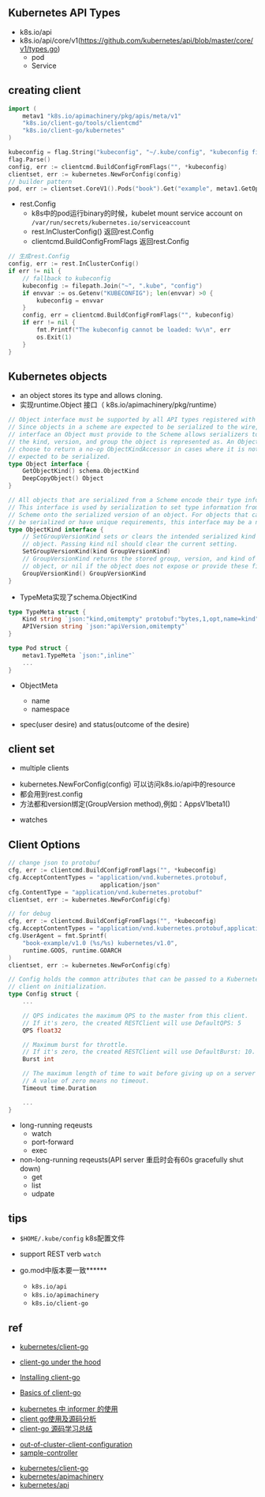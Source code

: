 
## Kubernetes API Types
+ k8s.io/api
+ k8s.io/api/core/v1(https://github.com/kubernetes/api/blob/master/core/v1/types.go)
    + pod
    + Service 




## creating client
```go
import (
    metav1 "k8s.io/apimachinery/pkg/apis/meta/v1"
    "k8s.io/client-go/tools/clientcmd"
    "k8s.io/client-go/kubernetes"
)

kubeconfig = flag.String("kubeconfig", "~/.kube/config", "kubeconfig file")
flag.Parse()
config, err := clientcmd.BuildConfigFromFlags("", *kubeconfig)
clientset, err := kubernetes.NewForConfig(config)
// builder pattern
pod, err := clientset.CoreV1().Pods("book").Get("example", metav1.GetOptions{})
```

+ rest.Config
    - k8s中的pod运行binary的时候，kubelet mount service account on `/var/run/secrets/kubernetes.io/serviceaccount`
    - rest.InClusterConfig() 返回rest.Config
    - clientcmd.BuildConfigFromFlags 返回rest.Config

```go
// 生成rest.Config
config, err := rest.InClusterConfig()
if err != nil {
    // fallback to kubeconfig
    kubeconfig := filepath.Join("~", ".kube", "config")
    if envvar := os.Getenv("KUBECONFIG"); len(envvar) >0 {
        kubeconfig = envvar
    }
    config, err = clientcmd.BuildConfigFromFlags("", kubeconfig)
    if err != nil {
        fmt.Printf("The kubeconfig cannot be loaded: %v\n", err
        os.Exit(1)
    }
}
```


## Kubernetes objects
+ an object stores its type and allows cloning.
+ 实现runtime.Object 接口（ k8s.io/apimachinery/pkg/runtime）
```go
// Object interface must be supported by all API types registered with Scheme.
// Since objects in a scheme are expected to be serialized to the wire, the
// interface an Object must provide to the Scheme allows serializers to set
// the kind, version, and group the object is represented as. An Object may
// choose to return a no-op ObjectKindAccessor in cases where it is not
// expected to be serialized.
type Object interface {
    GetObjectKind() schema.ObjectKind
    DeepCopyObject() Object
}

// All objects that are serialized from a Scheme encode their type information.
// This interface is used by serialization to set type information from the
// Scheme onto the serialized version of an object. For objects that cannot
// be serialized or have unique requirements, this interface may be a no-op.
type ObjectKind interface {
    // SetGroupVersionKind sets or clears the intended serialized kind of an
    // object. Passing kind nil should clear the current setting.
    SetGroupVersionKind(kind GroupVersionKind)
    // GroupVersionKind returns the stored group, version, and kind of an
    // object, or nil if the object does not expose or provide these fields.
    GroupVersionKind() GroupVersionKind
}
```

+ TypeMeta实现了schema.ObjectKind
```go
type TypeMeta struct {
    Kind string `json:"kind,omitempty" protobuf:"bytes,1,opt,name=kind"`
    APIVersion string `json:"apiVersion,omitempty"`
}

type Pod struct {
    metav1.TypeMeta `json:",inline"`
    ...
}
```

+ ObjectMeta
    - name
    - namespace

+ spec(user desire) and status(outcome of the desire)



## client set
+ multiple clients
<!-- k8s.io/client-go/kubernetes -->
+ kubernetes.NewForConfig(config) 可以访问k8s.io/api中的resource
+ 都会用到rest.config
+ 方法都和version绑定(GroupVersion method),例如：AppsV1beta1()

<!-- k8s.io/apimachinery/pkg/watch -->
+ watches

## Client Options
```go
// change json to protobuf
cfg, err := clientcmd.BuildConfigFromFlags("", *kubeconfig)
cfg.AcceptContentTypes = "application/vnd.kubernetes.protobuf,
                          application/json"
cfg.ContentType = "application/vnd.kubernetes.protobuf"
clientset, err := kubernetes.NewForConfig(cfg)

// for debug
cfg, err := clientcmd.BuildConfigFromFlags("", *kubeconfig)
cfg.AcceptContentTypes = "application/vnd.kubernetes.protobuf,application/json"
cfg.UserAgent = fmt.Sprintf(
    "book-example/v1.0 (%s/%s) kubernetes/v1.0",
    runtime.GOOS, runtime.GOARCH
)
clientset, err := kubernetes.NewForConfig(cfg)
```

```go
// Config holds the common attributes that can be passed to a Kubernetes
// client on initialization.
type Config struct {
    ...

    // QPS indicates the maximum QPS to the master from this client.
    // If it's zero, the created RESTClient will use DefaultQPS: 5
    QPS float32

    // Maximum burst for throttle.
    // If it's zero, the created RESTClient will use DefaultBurst: 10.
    Burst int

    // The maximum length of time to wait before giving up on a server request.
    // A value of zero means no timeout.
    Timeout time.Duration

    ...
}
```

+ long-running reqeusts
    + watch
    + port-forward
    + exec
+ non-long-running reqeusts(API server 重启时会有60s gracefully shut down)
    + get
    + list
    + udpate


## tips

+ `$HOME/.kube/config` k8s配置文件

+ support REST verb `watch`

+ go.mod中版本要一致******
    + `k8s.io/api`
    + `k8s.io/apimachinery`
    + `k8s.io/client-go`







## ref
+ [kubernetes/client-go](https://github.com/kubernetes/client-go/)
+ [client-go under the hood](https://github.com/kubernetes/sample-controller/blob/master/docs/controller-client-go.md)

+ [Installing client-go](https://github.com/kubernetes/client-go/blob/master/INSTALL.md)



<!-- book -->
+ [Basics of client-go](https://learning.oreilly.com/library/view/programming-kubernetes/9781492047094/ch03.html#ch_client-go)

<!-- detail -->
+ [kubernetes 中 informer 的使用](https://www.jianshu.com/p/1e2e686fe363)
+ [client go使用及源码分析](https://www.huweihuang.com/article/source-analysis/client-go-source-analysis/)
+ [client-go 源码学习总结](https://zhuanlan.zhihu.com/p/202611841)

<!-- sample -->
+ [out-of-cluster-client-configuration](https://github.com/kubernetes/client-go/tree/master/examples/out-of-cluster-client-configuration)
+ [sample-controller](https://github.com/kubernetes/sample-controller)

<!-- source -->
+ [kubernetes/client-go](https://github.com/kubernetes/client-go)
+ [kubernetes/apimachinery](https://github.com/kubernetes/apimachinery/tree/master/pkg/apis/meta/v1)
+ [kubernetes/api](https://github.com/kubernetes/api)